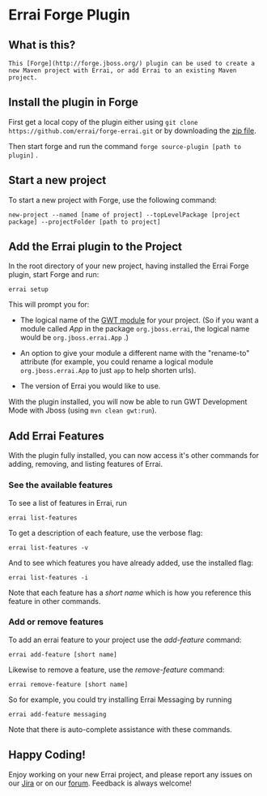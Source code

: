 # Errai Forge Plugin

## What is this?

	This [Forge](http://forge.jboss.org/) plugin can be used to create a new Maven project with Errai, or add Errai to an existing Maven project.

## Install the plugin in Forge

First get a local copy of the plugin either using `git clone https://github.com/errai/forge-errai.git` or by downloading the [zip file](https://github.com/errai/forge-errai/archive/master.zip).

Then start forge and run the command `forge source-plugin [path to plugin]` .

## Start a new project

To start a new project with Forge, use the following command:

    new-project --named [name of project] --topLevelPackage [project package] --projectFolder [path to project]

## Add the Errai plugin to the Project

In the root directory of your new project, having installed the Errai Forge plugin, start Forge and run:

    errai setup

This will prompt you for:

* The logical name of the [GWT module](http://www.gwtproject.org/doc/latest/DevGuideOrganizingProjects.html#DevGuideModuleXml) for your project. (So if you want a module called *App* in the package `org.jboss.errai`, the logical name would be `org.jboss.errai.App` .)

* An option to give your module a different name with the "rename-to" attribute (for example, you could rename a logical module `org.jboss.errai.App` to just `app` to help shorten urls).

* The version of Errai you would like to use.

With the plugin installed, you will now be able to run GWT Development Mode with Jboss (using `mvn clean gwt:run`).

## Add Errai Features

With the plugin fully installed, you can now access it's other commands for adding, removing, and listing features of Errai.

### See the available features

To see a list of features in Errai, run

    errai list-features

To get a description of each feature, use the verbose flag:

    errai list-features -v

And to see which features you have already added, use the installed flag:

    errai list-features -i

Note that each feature has a *short name* which is how you reference this feature in other commands.

### Add or remove features

To add an errai feature to your project use the *add-feature* command:

    errai add-feature [short name]

Likewise to remove a feature, use the *remove-feature* command:

    errai remove-feature [short name]

So for example, you could try installing Errai Messaging by running

    errai add-feature messaging

Note that there is auto-complete assistance with these commands.

## Happy Coding!

Enjoy working on your new Errai project, and please report any issues on our [Jira](https://issues.jboss.org/browse/ERRAI) or on our [forum](https://community.jboss.org/en/errai). Feedback is always welcome!

